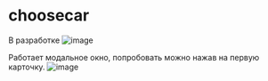 # choosecar  
В разработке 
![image](https://user-images.githubusercontent.com/86915417/147505383-436c3640-b37e-4821-bb54-8d8d1faa7b9c.png)

Работает модальное окно, попробовать можно нажав на первую карточку.
![image](https://user-images.githubusercontent.com/86915417/147505401-0af08767-65a1-4560-933b-04f58c74668c.png)
